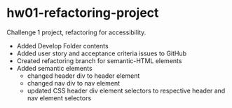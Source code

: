 # hw01-refactoring-project
Challenge 1 project, refactoring for accessibility. 

- Added Develop Folder contents
- Added user story and acceptance criteria issues to GitHub
- Created refactoring branch for semantic-HTML elements
- Added semantic elements
    - changed header div to header element
    - changed nav div to nav element
    - updated CSS header div element selectors to respective header and nav element selectors 
    